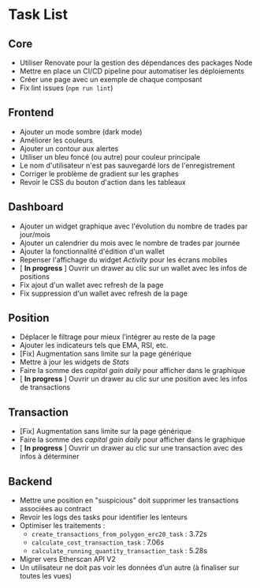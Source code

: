 # Task List

## Core
- Utiliser Renovate pour la gestion des dépendances des packages Node
- Mettre en place un CI/CD pipeline pour automatiser les déploiements
- Créer une page avec un exemple de chaque composant
- Fix lint issues (`npm run lint`)

## Frontend
- Ajouter un mode sombre (dark mode)
- Améliorer les couleurs
- Ajouter un contour aux alertes
- Utiliser un bleu foncé (ou autre) pour couleur principale
- Le nom d'utilisateur n'est pas sauvegardé lors de l'enregistrement
- Corriger le problème de gradient sur les graphes
- Revoir le CSS du bouton d'action dans les tableaux

## Dashboard
- Ajouter un widget graphique avec l'évolution du nombre de trades par jour/mois
- Ajouter un calendrier du mois avec le nombre de trades par journée
- Ajouter la fonctionnalité d'édition d'un wallet
- Repenser l'affichage du widget *Activity* pour les écrans mobiles
- [ **In progress** ] Ouvrir un drawer au clic sur un wallet avec les infos de positions
- Fix ajout d'un wallet avec refresh de la page
- Fix suppression d'un wallet avec refresh de la page

## Position
- Déplacer le filtrage pour mieux l’intégrer au reste de la page
- Ajouter les indicateurs tels que EMA, RSI, etc.
- [Fix] Augmentation sans limite sur la page générique
- Mettre à jour les widgets de *Stats*
- Faire la somme des *capital gain daily* pour afficher dans le graphique
- [ **In progress** ] Ouvrir un drawer au clic sur une position avec les infos de transactions

## Transaction
- [Fix] Augmentation sans limite sur la page générique
- Faire la somme des *capital gain daily* pour afficher dans le graphique
- [ **In progress** ] Ouvrir un drawer au clic sur une transaction avec des infos à déterminer

## Backend
- Mettre une position en "suspicious" doit supprimer les transactions associées au contract
- Revoir les logs des tasks pour identifier les lenteurs
- Optimiser les traitements :
  - `create_transactions_from_polygon_erc20_task` : 3.72s
  - `calculate_cost_transaction_task` : 7.06s
  - `calculate_running_quantity_transaction_task` : 5.28s
- Migrer vers Etherscan API V2
- Un utilisateur ne doit pas voir les données d’un autre (à finaliser sur toutes les vues)
